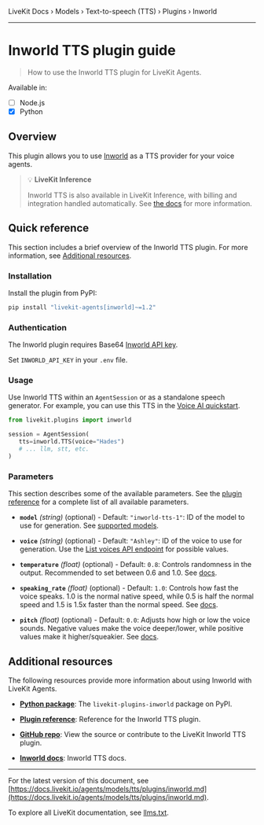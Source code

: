 LiveKit Docs › Models › Text-to-speech (TTS) › Plugins › Inworld

---

# Inworld TTS plugin guide

> How to use the Inworld TTS plugin for LiveKit Agents.

Available in:
- [ ] Node.js
- [x] Python

## Overview

This plugin allows you to use [Inworld](https://inworld.ai/) as a TTS provider for your voice agents.

> 💡 **LiveKit Inference**
> 
> Inworld TTS is also available in LiveKit Inference, with billing and integration handled automatically. See [the docs](https://docs.livekit.io/agents/models/tts/inference/inworld.md) for more information.

## Quick reference

This section includes a brief overview of the Inworld TTS plugin. For more information, see [Additional resources](#additional-resources).

### Installation

Install the plugin from PyPI:

```bash
pip install "livekit-agents[inworld]~=1.2"

```

### Authentication

The Inworld plugin requires Base64 [Inworld API key](https://platform.inworld.ai/login).

Set `INWORLD_API_KEY` in your `.env` file.

### Usage

Use Inworld TTS within an `AgentSession` or as a standalone speech generator. For example, you can use this TTS in the [Voice AI quickstart](https://docs.livekit.io/agents/start/voice-ai.md).

```python
from livekit.plugins import inworld

session = AgentSession(
   tts=inworld.TTS(voice="Hades")
   # ... llm, stt, etc.
)

```

### Parameters

This section describes some of the available parameters. See the [plugin reference](https://docs.livekit.io/reference/python/v1/livekit/plugins/inworld/index.html.md#livekit.plugins.inworld.TTS) for a complete list of all available parameters.

- **`model`** _(string)_ (optional) - Default: `"inworld-tts-1"`: ID of the model to use for generation. See [supported models](https://docs.inworld.ai/docs/models#tts).

- **`voice`** _(string)_ (optional) - Default: `"Ashley"`: ID of the voice to use for generation. Use the [List voices API endpoint](https://docs.inworld.ai/api-reference/ttsAPI/texttospeech/list-voices) for possible values.

- **`temperature`** _(float)_ (optional) - Default: `0.8`: Controls randomness in the output. Recommended to set between 0.6 and 1.0. See [docs](https://docs.inworld.ai/docs/tts/tts#additional-configurations).

- **`speaking_rate`** _(float)_ (optional) - Default: `1.0`: Controls how fast the voice speaks. 1.0 is the normal native speed, while 0.5 is half the normal speed and 1.5 is 1.5x faster than the normal speed. See [docs](https://docs.inworld.ai/docs/tts/tts#additional-configurations).

- **`pitch`** _(float)_ (optional) - Default: `0.0`: Adjusts how high or low the voice sounds. Negative values make the voice deeper/lower, while positive values make it higher/squeakier. See [docs](https://docs.inworld.ai/docs/tts/tts#additional-configurations).

## Additional resources

The following resources provide more information about using Inworld with LiveKit Agents.

- **[Python package](https://pypi.org/project/livekit-plugins-inworld/)**: The `livekit-plugins-inworld` package on PyPI.

- **[Plugin reference](https://docs.livekit.io/reference/python/v1/livekit/plugins/inworld/index.html.md#livekit.plugins.inworld.TTS)**: Reference for the Inworld TTS plugin.

- **[GitHub repo](https://github.com/livekit/agents/tree/main/livekit-plugins/livekit-plugins-inworld)**: View the source or contribute to the LiveKit Inworld TTS plugin.

- **[Inworld docs](https://docs.inworld.ai/docs/introduction)**: Inworld TTS docs.

---


For the latest version of this document, see [https://docs.livekit.io/agents/models/tts/plugins/inworld.md](https://docs.livekit.io/agents/models/tts/plugins/inworld.md).

To explore all LiveKit documentation, see [llms.txt](https://docs.livekit.io/llms.txt).